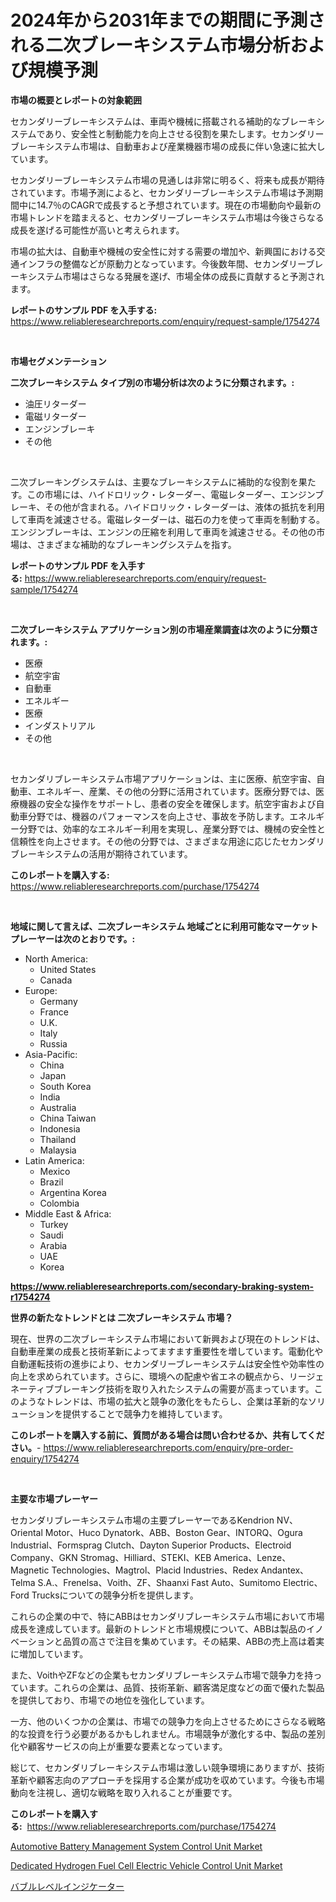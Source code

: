<p><h1>2024年から2031年までの期間に予測される二次ブレーキシステム市場分析および規模予測</h1></p><p><strong>市場の概要とレポートの対象範囲</strong></p>
<p><p>セカンダリーブレーキシステムは、車両や機械に搭載される補助的なブレーキシステムであり、安全性と制動能力を向上させる役割を果たします。セカンダリーブレーキシステム市場は、自動車および産業機器市場の成長に伴い急速に拡大しています。</p><p>セカンダリーブレーキシステム市場の見通しは非常に明るく、将来も成長が期待されています。市場予測によると、セカンダリーブレーキシステム市場は予測期間中に14.7％のCAGRで成長すると予想されています。現在の市場動向や最新の市場トレンドを踏まえると、セカンダリーブレーキシステム市場は今後さらなる成長を遂げる可能性が高いと考えられます。</p><p>市場の拡大は、自動車や機械の安全性に対する需要の増加や、新興国における交通インフラの整備などが原動力となっています。今後数年間、セカンダリーブレーキシステム市場はさらなる発展を遂げ、市場全体の成長に貢献すると予測されます。</p></p>
<p><strong>レポートのサンプル PDF を入手する:</strong> <a href="https://www.reliableresearchreports.com/enquiry/request-sample/1754274">https://www.reliableresearchreports.com/enquiry/request-sample/1754274</a></p>
<p>&nbsp;</p>
<p><strong>市場セグメンテーション</strong></p>
<p><strong>二次ブレーキシステム タイプ別の市場分析は次のように分類されます。:</strong></p>
<p><ul><li>油圧リターダー</li><li>電磁リターダー</li><li>エンジンブレーキ</li><li>その他</li></ul></p>
<p>&nbsp;</p>
<p><p>二次ブレーキングシステムは、主要なブレーキシステムに補助的な役割を果たす。この市場には、ハイドロリック・レターダー、電磁レターダー、エンジンブレーキ、その他が含まれる。ハイドロリック・レターダーは、液体の抵抗を利用して車両を減速させる。電磁レターダーは、磁石の力を使って車両を制動する。エンジンブレーキは、エンジンの圧縮を利用して車両を減速させる。その他の市場は、さまざまな補助的なブレーキングシステムを指す。</p></p>
<p><strong>レポートのサンプル PDF を入手する:</strong>&nbsp;<a href="https://www.reliableresearchreports.com/enquiry/request-sample/1754274">https://www.reliableresearchreports.com/enquiry/request-sample/1754274</a></p>
<p>&nbsp;</p>
<p><strong> 二次ブレーキシステム アプリケーション別の市場産業調査は次のように分類されます。:</strong></p>
<p><ul><li>医療</li><li>航空宇宙</li><li>自動車</li><li>エネルギー</li><li>医療</li><li>インダストリアル</li><li>その他</li></ul></p>
<p>&nbsp;</p>
<p><p>セカンダリブレーキシステム市場アプリケーションは、主に医療、航空宇宙、自動車、エネルギー、産業、その他の分野に活用されています。医療分野では、医療機器の安全な操作をサポートし、患者の安全を確保します。航空宇宙および自動車分野では、機器のパフォーマンスを向上させ、事故を予防します。エネルギー分野では、効率的なエネルギー利用を実現し、産業分野では、機械の安全性と信頼性を向上させます。その他の分野では、さまざまな用途に応じたセカンダリブレーキシステムの活用が期待されています。</p></p>
<p><strong>このレポートを購入する:</strong>&nbsp; <a href="https://www.reliableresearchreports.com/purchase/1754274">https://www.reliableresearchreports.com/purchase/1754274</a></p>
<p>&nbsp;</p>
<p><strong>地域に関して言えば、二次ブレーキシステム 地域ごとに利用可能なマーケットプレーヤーは次のとおりです。:</strong></p>
<p><ul>
    <li>
        North America:
        <ul>
            <li>United States</li>
            <li>Canada</li>
        </ul>
    </li>
    <li>
        Europe:
        <ul>
            <li>Germany</li>
            <li>France</li>
            <li>U.K.</li>
            <li>Italy</li>
            <li>Russia</li>
        </ul>
    </li>
    <li>
        Asia-Pacific:
        <ul>
            <li>China</li>
            <li>Japan</li>
            <li>South Korea</li>
            <li>India</li>
            <li>Australia</li>
            <li>China Taiwan</li>
            <li>Indonesia</li>
            <li>Thailand</li>
            <li>Malaysia</li>
        </ul>
    </li>
    <li>
        Latin America:
        <ul>
            <li>Mexico</li>
            <li>Brazil</li>
            <li>Argentina Korea</li>
            <li>Colombia</li>
        </ul>
    </li>
    <li>
        Middle East & Africa:
        <ul>
            <li>Turkey</li>
            <li>Saudi</li>
            <li>Arabia</li>
            <li>UAE</li>
            <li>Korea</li>
        </ul>
    </li>
    </ul></p>
<p><strong><a href="https://www.reliableresearchreports.com/secondary-braking-system-r1754274">https://www.reliableresearchreports.com/secondary-braking-system-r1754274</a></strong>&nbsp;</p>
<p><strong>世界の新たなトレンドとは 二次ブレーキシステム 市場？</strong></p>
<p><p>現在、世界の二次ブレーキシステム市場において新興および現在のトレンドは、自動車産業の成長と技術革新によってますます重要性を増しています。電動化や自動運転技術の進歩により、セカンダリーブレーキシステムは安全性や効率性の向上を求められています。さらに、環境への配慮や省エネの観点から、リージェネーティブブレーキング技術を取り入れたシステムの需要が高まっています。このようなトレンドは、市場の拡大と競争の激化をもたらし、企業は革新的なソリューションを提供することで競争力を維持しています。</p></p>
<p><strong>このレポートを購入する前に、質問がある場合は問い合わせるか、共有してください。</strong>- <a href="https://www.reliableresearchreports.com/enquiry/pre-order-enquiry/1754274">https://www.reliableresearchreports.com/enquiry/pre-order-enquiry/1754274</a></p>
<p>&nbsp;</p>
<p><strong>主要な市場プレーヤー</strong></p>
<p><p>セカンダリブレーキシステム市場の主要プレーヤーであるKendrion NV、Oriental Motor、Huco Dynatork、ABB、Boston Gear、INTORQ、Ogura Industrial、Formsprag Clutch、Dayton Superior Products、Electroid Company、GKN Stromag、Hilliard、STEKI、KEB America、Lenze、Magnetic Technologies、Magtrol、Placid Industries、Redex Andantex、Telma S.A.、Frenelsa、Voith、ZF、Shaanxi Fast Auto、Sumitomo Electric、Ford Trucksについての競争分析を提供します。</p><p>これらの企業の中で、特にABBはセカンダリブレーキシステム市場において市場成長を達成しています。最新のトレンドと市場規模について、ABBは製品のイノベーションと品質の高さで注目を集めています。その結果、ABBの売上高は着実に増加しています。</p><p>また、VoithやZFなどの企業もセカンダリブレーキシステム市場で競争力を持っています。これらの企業は、品質、技術革新、顧客満足度などの面で優れた製品を提供しており、市場での地位を強化しています。</p><p>一方、他のいくつかの企業は、市場での競争力を向上させるためにさらなる戦略的な投資を行う必要があるかもしれません。市場競争が激化する中、製品の差別化や顧客サービスの向上が重要な要素となっています。</p><p>総じて、セカンダリブレーキシステム市場は激しい競争環境にありますが、技術革新や顧客志向のアプローチを採用する企業が成功を収めています。今後も市場動向を注視し、適切な戦略を取り入れることが重要です。</p></p>
<p><strong>このレポートを購入する:</strong>&nbsp;&nbsp;<a href="https://www.reliableresearchreports.com/purchase/1754274">https://www.reliableresearchreports.com/purchase/1754274</a></p>
<p><p><a href="https://angry-finch-aaf.notion.site/Automotive-Battery-Management-System-Control-Unit-Market-Comprehensive-Assessment-by-Type-Applicat-39d0330152454c5fa5e54e7c01c9df65">Automotive Battery Management System Control Unit Market</a></p><p><a href="https://chivalrous-flock-a86.notion.site/Dedicated-Hydrogen-Fuel-Cell-Electric-Vehicle-Control-Unit-Market-Size-and-Market-Trends-Complete-I-c45b455d9ef546519234416acbe4951a">Dedicated Hydrogen Fuel Cell Electric Vehicle Control Unit Market</a></p><p><a href="https://github.com/SantosDicki04/Market-Research-Report-List-1/blob/main/731316925326.md">バブルレベルインジケーター</a></p></p>